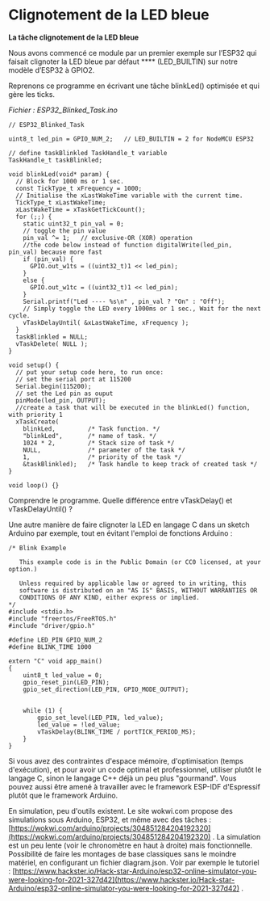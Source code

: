 # Clignotement de la LED bleue

**La tâche clignotement de la LED bleue**

Nous avons commencé ce module par un premier exemple sur l’ESP32 qui faisait clignoter la LED bleue par défaut **** (LED\_BUILTIN) sur notre modèle d’ESP32 à GPIO2.

Reprenons ce programme en écrivant une tâche blinkLed() optimisée et qui gère les ticks.

_Fichier : ESP32\_Blinked\_Task.ino_

```arduino
// ESP32_Blinked_Task

uint8_t led_pin = GPIO_NUM_2;   // LED_BUILTIN = 2 for NodeMCU ESP32

// define taskBlinkled TaskHandle_t variable
TaskHandle_t taskBlinkled;

void blinkLed(void* param) {
  // Block for 1000 ms or 1 sec.
  const TickType_t xFrequency = 1000;
  // Initialise the xLastWakeTime variable with the current time.
  TickType_t xLastWakeTime;
  xLastWakeTime = xTaskGetTickCount();
  for (;;) {
    static uint32_t pin_val = 0;
    // toggle the pin value
    pin_val ^= 1;   // exclusive-OR (XOR) operation
    //the code below instead of function digitalWrite(led_pin, pin_val) because more fast
    if (pin_val) {
      GPIO.out_w1ts = ((uint32_t)1 << led_pin);
    }
    else {
      GPIO.out_w1tc = ((uint32_t)1 << led_pin);
    }
    Serial.printf("Led ---- %s\n" , pin_val ? "On" : "Off");
    // Simply toggle the LED every 1000ms or 1 sec., Wait for the next cycle.
    vTaskDelayUntil( &xLastWakeTime, xFrequency );
  }
  taskBlinkled = NULL;
  vTaskDelete( NULL );
}

void setup() {
  // put your setup code here, to run once:
  // set the serial port at 115200
  Serial.begin(115200);
  // set the Led pin as ouput
  pinMode(led_pin, OUTPUT);
  //create a task that will be executed in the blinkLed() function, with priority 1
  xTaskCreate(
    blinkLed,         /* Task function. */
    "blinkLed",       /* name of task. */
    1024 * 2,         /* Stack size of task */
    NULL,             /* parameter of the task */
    1,                /* priority of the task */
    &taskBlinkled);   /* Task handle to keep track of created task */
}

void loop() {}
```

Comprendre le programme. Quelle différence entre vTaskDelay() et vTaskDelayUntil() ?

Une autre manière de faire clignoter la LED en langage C dans un sketch Arduino par exemple, tout en évitant l'emploi de fonctions Arduino :

```arduino
/* Blink Example
 
   This example code is in the Public Domain (or CC0 licensed, at your option.)
 
   Unless required by applicable law or agreed to in writing, this
   software is distributed on an "AS IS" BASIS, WITHOUT WARRANTIES OR
   CONDITIONS OF ANY KIND, either express or implied.
*/
#include <stdio.h>
#include "freertos/FreeRTOS.h"
#include "driver/gpio.h"

#define LED_PIN GPIO_NUM_2
#define BLINK_TIME 1000
 
extern "C" void app_main()
{
    uint8_t led_value = 0;
    gpio_reset_pin(LED_PIN);
    gpio_set_direction(LED_PIN, GPIO_MODE_OUTPUT);


    while (1) {
        gpio_set_level(LED_PIN, led_value);
        led_value = !led_value;
        vTaskDelay(BLINK_TIME / portTICK_PERIOD_MS);
    }
}
```

Si vous avez des contraintes d'espace mémoire, d'optimisation (temps d'exécution), et pour avoir un code optimal et professionnel, utiliser plutôt le langage C, sinon le langage C++ déjà un peu plus "gourmand". Vous pouvez aussi être amené à travailler avec le framework ESP-IDF d'Espressif plutôt que le framework Arduino.&#x20;

En simulation, peu d'outils existent. Le site wokwi.com propose des simulations sous Arduino, ESP32, et même avec des tâches : [https://wokwi.com/arduino/projects/304851284204192320](https://wokwi.com/arduino/projects/304851284204192320) . La simulation est un peu lente (voir le chronomètre en haut à droite) mais fonctionnelle. Possibilité de faire les montages de base classiques sans le moindre matériel, en configurant un fichier diagram.json. Voir par exemple le tutoriel : [https://www.hackster.io/Hack-star-Arduino/esp32-online-simulator-you-were-looking-for-2021-327d42](https://www.hackster.io/Hack-star-Arduino/esp32-online-simulator-you-were-looking-for-2021-327d42) .
